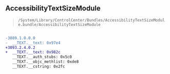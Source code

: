 ## AccessibilityTextSizeModule

> `/System/Library/ControlCenter/Bundles/AccessibilityTextSizeModule.bundle/AccessibilityTextSizeModule`

```diff

-3089.1.0.0.0
-  __TEXT.__text: 0x97e4
+3093.2.4.0.2
+  __TEXT.__text: 0x982c
   __TEXT.__auth_stubs: 0x5c0
   __TEXT.__objc_methlist: 0xde8
   __TEXT.__cstring: 0x2fc

```
